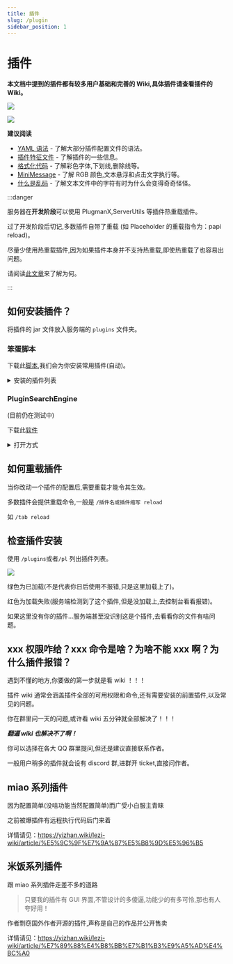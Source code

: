```yaml
---
title: 插件
slug: /plugin
sidebar_position: 1
---
```


# 插件

**本文档中提到的插件都有较多用户基础和完善的 Wiki,具体插件请查看插件的 Wiki。**

![](_images/wiki背诵.jpg)

![](_images/概览/餐叉.jpg)

**建议阅读**

- [YAML 语法](/docs-java/advance/YAML/YAML.md) - 了解大部分插件配置文件的语法。
- [插件特征文件](/docs-java/process/plugin/plugin-signature-file.md) - 了解插件的一些信息。
- [格式化代码](/docs-java/advance/format-code.md) - 了解彩色字体,下划线,删除线等。
- [MiniMessage](/docs-java/advance/MiniMessage.md) - 了解 RGB 颜色,文本悬浮和点击文字执行等。
- [什么是乱码](https://yizhan.wiki/NitWikit/start/basic/what-is-messy-code) - 了解文本文件中的字符有时为什么会变得奇奇怪怪。

:::danger

服务器在**开发阶段**可以使用 PlugmanX,ServerUtils 等插件热重载插件。

过了开发阶段后切记,多数插件自带了重载 (如 Placeholder 的重载指令为：papi reload)。

尽量少使用热重载插件,因为如果插件本身并不支持热重载,即使热重载了也容易出问题。

请阅读[此文章](https://madelinemiller.dev/blog/problem-with-reload/)来了解为何。

:::

## 如何安装插件？

将插件的 jar 文件放入服务端的 `plugins` 文件夹。

### 笨蛋脚本

下载此[脚本](https://github.com/lilingfengdev/NitWiki-Script/releases/download/windows-latest/auto-install-depend.exe),我们会为你安装常用插件(自动)。

<details>
  <summary>安装的插件列表</summary>

- ProtocolLib 必备前置
- Luckperms 权限管理插件
- PlaceholderAPI 必备前置
- PlugManx 插件管理
- WorldEdit 创世神
- EssentialsX 基础插件
- Multiverse-Core 多世界管理
- ~~ViaVersion,ViaBackwards 跨版本~~
- AuthMe 登陆插件
- SkinRestorer 皮肤管理/皮肤修复
- TrChat 聊天插件
- MiniMotd MOTD 插件

Via 自动安装已经移动到[此处](./other/Via/Via.md#笨蛋脚本)

</details>

### PluginSearchEngine

(目前仍在测试中)

下载此[软件](https://github.com/lilingfengdev/PluginSearchEngine/releases/download/windows-latest/main.exe)

<details>
<summary>打开方式</summary>
1. 双击打开软件。
2. 在搜索框中输入关键字,点击搜索按钮。
3. 双击链接将其复制到剪贴板。
4. 在浏览器地址栏中粘贴链接,可以看见插件的详情。
</details>

## 如何重载插件

当你改动一个插件的配置后,需要重载才能令其生效。

多数插件会提供重载命令,一般是 `/插件名或插件缩写 reload`

如 `/tab reload`

## 检查插件安装

使用 `/plugins`或者`/pl` 列出插件列表。

![](_images/概览/插件列表.png)

绿色为已加载(不是代表你日后使用不报错,只是这里加载上了)。

红色为加载失败(服务端检测到了这个插件,但是没加载上,去控制台看看报错)。

如果这里没有你的插件...服务端甚至没识别这是个插件,去看看你的文件有啥问题。

## xxx 权限咋给？xxx 命令是啥？为啥不能 xxx 啊？为什么插件报错？

遇到不懂的地方,你要做的第一步就是看 wiki ！！！

插件 wiki 通常会涵盖插件全部的可用权限和命令,还有需要安装的前置插件,以及常见的问题。

你在群里问一天的问题,或许看 wiki 五分钟就全部解决了！！！

**_翻遍 wiki 也解决不了啊！_**

你可以选择在各大 QQ 群里提问,但还是建议直接联系作者。

一般用户稍多的插件就会设有 discord 群,进群开 ticket,直接问作者。

## miao 系列插件

因为配置简单(没啥功能当然配置简单)而广受小白服主青睐

之前被爆插件有远程执行代码后门来着

详情请见：https://yizhan.wiki/lezi-wiki/article/%E5%9C%9F%E7%9A%87%E5%B8%9D%E5%96%B5

## 米饭系列插件

跟 miao 系列插件走差不多的道路

> 只要我的插件有 GUI 界面,不管设计的多傻逼,功能少的有多可怜,那也有人夸好用！

作者剽窃国外作者开源的插件,声称是自己的作品并公开售卖

详情请见：https://yizhan.wiki/lezi-wiki/article/%E7%89%88%E4%B8%BB%E7%B1%B3%E9%A5%AD%E4%BC%A0
